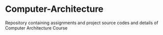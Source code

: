 # Computer-Architecture
Repository containing assignments and project source codes and details of Computer Architecture Course
